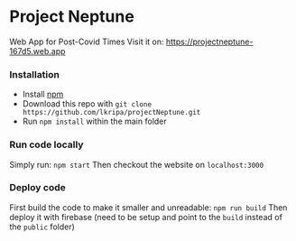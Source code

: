 # Project Neptune

Web App for Post-Covid Times
Visit it on: https://projectneptune-167d5.web.app

### Installation
 - Install [npm](https://www.npmjs.com/get-npm)
 - Download this repo with `git clone https://github.com/lkripa/projectNeptune.git`
 - Run `npm install` within the main folder 

### Run code locally
Simply run: `npm start`
Then checkout the website on `localhost:3000`

### Deploy code
First build the code to make it smaller and unreadable: `npm run build`
Then deploy it with firebase (need to be setup and point to the `build` instead of the `public` folder)
